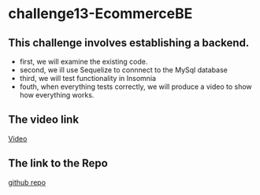 # challenge13-EcommerceBE

## This challenge involves establishing a backend.

- first, we will examine the existing code.
- second, we ill use Sequelize to connnect to the MySql database
- third, we will test functionality in Insomnia
- fouth, when everything tests correctly, we will produce a video to show how everything works.

## The video link

[Video](coming)

## The link to the Repo

[github repo](https://github.com/justbekazu/challenge13-EcommerceBE.git)

